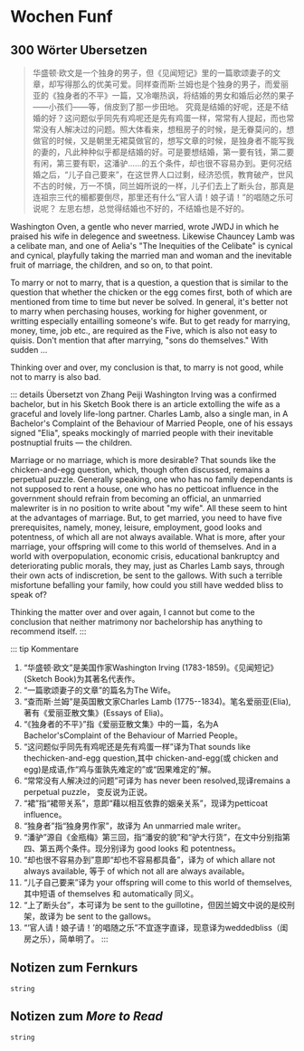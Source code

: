 # Wochen Funf

## 300 Wörter Ubersetzen

> 华盛顿·欧文是一个独身的男子，但《见闻短记》里的一篇歌颂妻子的文章，却写得那么的优美可爱。同样查而斯·兰姆也是个独身的男子，而爱丽亚的《独身者的不平》一篇，又冷嘲热讽，将结婚的男女和婚后必然的果子——小孩们——等，俏皮到了那一步田地。
> 究竟是结婚的好呢，还是不结婚的好？这问题似乎同先有鸡呢还是先有鸡蛋一样，常常有人提起，而也常常没有人解决过的问题。照大体看来，想租房子的时候，是无眷莫问的，想做官的时候，又是朝里无裙莫做官的，想写文章的时候，是独身者不能写我的妻的，凡此种种似乎都是结婚的好。可是要想结婚，第一要有钱，第二要有闲，第三要有职，这潘驴……的五个条件，却也很不容易办到。更何况结婚之后，“儿子自己要来”，在这世界人口过剩，经济恐慌，教育破产，世风不古的时候，万一不慎，同兰姆所说的一样，儿子们去上了断头台，那真是连祖宗三代的楣都要倒尽，那里还有什么“官人请！娘子请！”的唱随之乐可说呢？
> 左思右想，总觉得结婚也不好的，不结婚也是不好的。

Washington Oven, a gentle who never married, wrote JWDJ in which he praised his wife in delegence and sweetness. Likewise Chauncey Lamb was a celibate man, and one of Aelia's "The Inequities of the Celibate" is cynical and cynical, playfully taking the married man and woman and the inevitable fruit of marriage, the children, and so on, to that point.

To marry or not to marry, that is a question, a question that is similar to the question that whether the chicken or the egg comes first, both of which are mentioned from time to time but never be solved. In general, it's better not to marry when perchasing houses, working for higher govenment, or writting especially entailling someone's wife. But to get ready for marrying, money, time, job etc., are required as the Five, which is also not easy to quisis. Don't mention that after marrying, "sons do themselves." With sudden ...

Thinking over and over, my conclusion is that, to marry is not good, while not to marry is also bad.

::: details Übersetzt von Zhang Peiji
Washington Irving was a confirmed bachelor, but in his Sketch Book there is an article extolling the wife as a graceful and lovely life-long partner. Charles Lamb, also a single man, in A Bachelor's Complaint of the Behaviour of Married People, one of his essays signed "Elia", speaks mockingly of married people with their inevitable postnuptial fruits — the children.

Marriage or no marriage, which is more desirable? That sounds like the chicken-and-egg question, which, though often discussed, remains a perpetual puzzle. Generally speaking, one who has no family dependants is not supposed to rent a house, one who has no petticoat influence in the government should refrain from becoming an official, an unmarried malewriter is in no position to write about "my wife". All these seem to hint at the advantages of marriage. But, to get married, you need to have five prerequisites, namely, money, leisure, employment, good looks and potentness, of which all are not always available. What is more, after your marriage, your offspring will come to this world of themselves. And in a world with overpopulation, economic crisis, educational bankruptcy and deteriorating public morals, they may, just as Charles Lamb says, through their own acts of indiscretion, be sent to the gallows. With such a terrible misfortune befalling your family, how could you still have wedded bliss to speak of?

Thinking the matter over and over again, I cannot but come to the conclusion that neither matrimony nor bachelorship has anything to recommend itself.
:::

::: tip Kommentare
1. “华盛顿·欧文”是美国作家Washington Irving (1783-1859)。《见闻短记》(Sketch Book)为其著名代表作。
2. “一篇歌颂妻子的文章”的篇名为The Wife。
3. “查而斯·兰姆”是英国散文家Charles Lamb (1775--1834)。笔名爱丽亚(Elia),著有《爱丽亚散文集》(Essays of Elia)。
4. “《独身者的不平》”指《爱丽亚散文集》中的一篇，名为A Bachelor'sComplaint of the Behaviour of Married People。
5. “这问题似乎同先有鸡呢还是先有鸡蛋一样”译为That sounds like thechicken-and-egg question,其中 chicken-and-egg(或 chicken and egg)是成语,作“鸡与蛋孰先难定的”或“因果难定的”解。
6. “常常没有人解决过的问题”可译为 has never been resolved,现译remains a perpetual puzzle， 变反说为正说。
7. “裙”指“裙带关系”，意即“藉以相互依靠的姻亲关系”，现译为petticoat influence。
8. “独身者”指“独身男作家”，故译为 An unmarried male writer。
9. “潘驴”源自《金瓶梅》第三回，指“潘安的貌”和“驴大行货”，在文中分别指第四、第五两个条件。现分别译为 good looks 和 potentness。
10. “却也很不容易办到”意即“却也不容易都具备”，译为 of which allare not always available, 等于 of which not all are always available。
11. “儿子自己要来”译为 your offspring will come to this world of themselves, 其中短语 of themselves 和 automatically 同义。
12. “上了断头台”，本可译为 be sent to the guillotine，但因兰姆文中说的是绞刑架，故译为 be sent to the gallows。
13. “‘官人请！娘子请！’的唱随之乐”不宜逐字直译，现意译为weddedbliss（闺房之乐），简单明了。
:::

## Notizen zum Fernkurs

`string`

## Notizen zum *More to Read*

`string`
